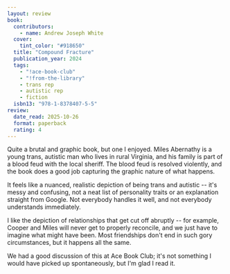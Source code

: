 ```yaml
---
layout: review
book:
  contributors:
    - name: Andrew Joseph White
  cover:
    tint_color: "#918650"
  title: "Compound Fracture"
  publication_year: 2024
  tags:
    - "!ace-book-club"
    - "!from-the-library"
    - trans rep
    - autistic rep
    - fiction
  isbn13: "978-1-8378407-5-5"
review:
  date_read: 2025-10-26
  format: paperback
  rating: 4
---
```

Quite a brutal and graphic book, but one I enjoyed.
Miles Abernathy is a young trans, autistic man who lives in rural Virginia, and his family is part of a blood feud with the local sheriff.
The blood feud is resolved violently, and the book does a good job capturing the graphic nature of what happens.

It feels like a nuanced, realistic depiction of being trans and autistic -- it's messy and confusing, not a neat list of personality traits or an explanation straight from Google.
Not everybody handles it well, and not everybody understands immediately.

I like the depiction of relationships that get cut off abruptly -- for example, Cooper and Miles will never get to properly reconcile, and we just have to imagine what might have been.
Most friendships don't end in such gory circumstances, but it happens all the same.

We had a good discussion of this at Ace Book Club; it's not something I would have picked up spontaneously, but I'm glad I read it.
